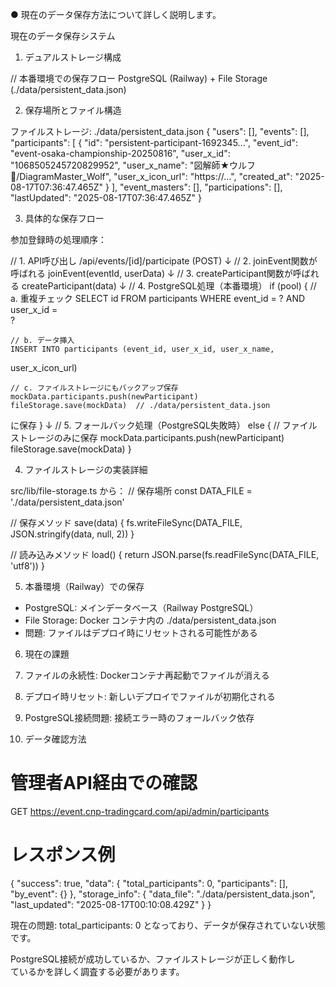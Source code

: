 ● 現在のデータ保存方法について詳しく説明します。

  現在のデータ保存システム

  1. デュアルストレージ構成

  // 本番環境での保存フロー
  PostgreSQL (Railway) + File Storage
  (./data/persistent_data.json)

  2. 保存場所とファイル構造

  ファイルストレージ: ./data/persistent_data.json
  {
    "users": [],
    "events": [],
    "participants": [
      {
        "id": "persistent-participant-1692345...",
        "event_id": "event-osaka-championship-20250816",
        "user_x_id": "1068505245720829952",
        "user_x_name": "図解師★ウルフ🐺/DiagramMaster_Wolf",
        "user_x_icon_url": "https://...",
        "created_at": "2025-08-17T07:36:47.465Z"
      }
    ],
    "event_masters": [],
    "participations": [],
    "lastUpdated": "2025-08-17T07:36:47.465Z"
  }

  3. 具体的な保存フロー

  参加登録時の処理順序：

  // 1. API呼び出し
  /api/events/[id]/participate (POST)
    ↓
  // 2. joinEvent関数が呼ばれる
  joinEvent(eventId, userData)
    ↓
  // 3. createParticipant関数が呼ばれる
  createParticipant(data)
    ↓
  // 4. PostgreSQL処理（本番環境）
  if (pool) {
    // a. 重複チェック
    SELECT id FROM participants WHERE event_id = ? AND user_x_id =     
   ?

    // b. データ挿入
    INSERT INTO participants (event_id, user_x_id, user_x_name,        
  user_x_icon_url)

    // c. ファイルストレージにもバックアップ保存
    mockData.participants.push(newParticipant)
    fileStorage.save(mockData)  // ./data/persistent_data.json
  に保存
  }
    ↓
  // 5. フォールバック処理（PostgreSQL失敗時）
  else {
    // ファイルストレージのみに保存
    mockData.participants.push(newParticipant)
    fileStorage.save(mockData)
  }

  4. ファイルストレージの実装詳細

  src/lib/file-storage.ts から：
  // 保存場所
  const DATA_FILE = './data/persistent_data.json'

  // 保存メソッド
  save(data) {
    fs.writeFileSync(DATA_FILE, JSON.stringify(data, null, 2))
  }

  // 読み込みメソッド
  load() {
    return JSON.parse(fs.readFileSync(DATA_FILE, 'utf8'))
  }

  5. 本番環境（Railway）での保存

  - PostgreSQL: メインデータベース（Railway PostgreSQL）
  - File Storage: Docker コンテナ内の ./data/persistent_data.json      
  - 問題: ファイルはデプロイ時にリセットされる可能性がある

  6. 現在の課題

  1. ファイルの永続性: Dockerコンテナ再起動でファイルが消える
  2. デプロイ時リセット: 新しいデプロイでファイルが初期化される        
  3. PostgreSQL接続問題: 接続エラー時のフォールバック依存

  7. データ確認方法

  # 管理者API経由での確認
  GET https://event.cnp-tradingcard.com/api/admin/participants

  # レスポンス例
  {
    "success": true,
    "data": {
      "total_participants": 0,
      "participants": [],
      "by_event": {}
    },
    "storage_info": {
      "data_file": "./data/persistent_data.json",
      "last_updated": "2025-08-17T00:10:08.429Z"
    }
  }

  現在の問題: total_participants: 0
  となっており、データが保存されていない状態です。

  PostgreSQL接続が成功しているか、ファイルストレージが正しく動作し     
  ているかを詳しく調査する必要があります。